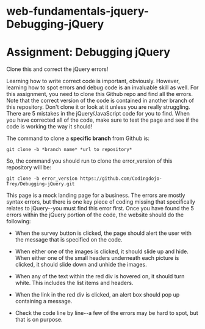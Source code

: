 # web-fundamentals-jquery-Debugging-jQuery

# Assignment: Debugging jQuery

Clone this and correct the jQuery errors!

Learning how to write correct code is important, obviously. However, learning how to spot errors and debug code is an invaluable skill as well. For this assignment, you need to clone this Github repo and find all the errors. Note that the correct version of the code is contained in another branch of this repository. Don't clone it or look at it unless you are really struggling. There are 5 mistakes in the jQuery/JavaScript code for you to find. When you have corrected all of the code, make sure to test the page and see if the code is working the way it should!

The command to clone a **specific branch** from Github is:

```
git clone -b *branch name* *url to repository*
```

So, the command you should run to clone the error_version of this repository will
be:

```
git clone -b error_version https://github.com/Codingdojo-Trey/Debugging-jQuery.git
```

This page is a mock landing page for a business. The errors are mostly syntax errors, but there is one key piece of coding missing that specifically relates to jQuery--you must find this error first. Once you have found the 5 errors within the jQuery portion of the code, the website should do the following:

- When the survey button is clicked, the page should alert the user with the message that is specified on the code.

- When either one of the images is clicked, it should slide up and hide. When either one of the small headers underneath each picture is clicked, it should slide down and unhide the images.

- When any of the text within the red div is hovered on, it should turn white. This includes the list items and headers.

- When the link in the red div is clicked, an alert box should pop up containing a message.

- Check the code line by line--a few of the errors may be hard to spot, but that is on purpose.
